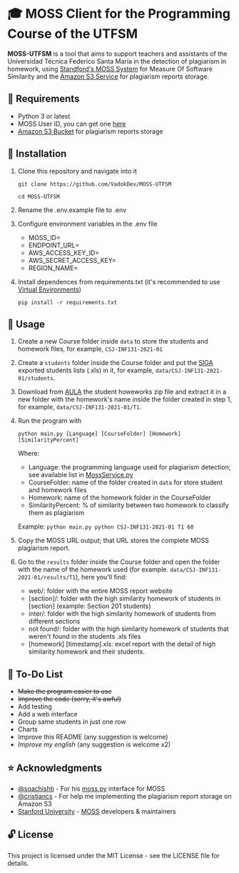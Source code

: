 # :mortar_board: MOSS Client for the Programming Course of the UTFSM

**MOSS-UTFSM** is a tool that aims to support teachers and assistants of the Universidad Técnica Federico Santa María in the detection of plagiarism in homework, using [Standford's MOSS System](https://theory.stanford.edu/~aiken/moss/ "Standford's Plagiarism Detection") for Measure Of Software Similarity and the [Amazon S3 Service](https://aws.amazon.com/s3/) for plagiarism reports storage.

## :mag_right: Requirements

* Python 3 or latest
* MOSS User ID, you can get one [here](https://theory.stanford.edu/~aiken/moss/)
* [Amazon S3 Bucket](https://aws.amazon.com/s3/) for plagiarism reports storage

## :floppy_disk: Installation

1. Clone this repository and navigate into it

    ```git clone https://github.com/VadokDev/MOSS-UTFSM```
    
    ```cd MOSS-UTFSM```

2. Rename the .env.example file to .env
3. Configure environment variables in the .env file
    * MOSS_ID=
    * ENDPOINT_URL=
    * AWS_ACCESS_KEY_ID=
    * AWS_SECRET_ACCESS_KEY=
    * REGION_NAME=

3. Install dependences from requirements.txt (it's recommended to use [Virtual Environments](https://docs.python.org/3/tutorial/venv.html))

    ```pip install -r requirements.txt```

## :snake: Usage

1. Create a new Course folder inside ```data``` to store the students and homework files, for example, ```CSJ-INF131-2021-01```
2. Create a ```students``` folder inside the Course folder and put the [SIGA](https://siga.usm.cl/) exported students lists (.xls) in it, for example, ```data/CSJ-INF131-2021-01/students```.
2. Download from [AULA](https://aula.usm.cl/) the student howeworks zip file and extract it in a new folder with the homework's name inside the folder created in step 1, for example, ```data/CSJ-INF131-2021-01/T1```. 
3. Run the program with 
	
    ```python main.py [Language] [CourseFolder] [Homework] [SimilarityPercent]```
	
    Where:
    * Language: the programming language used for plagiarism detection; see available list in [MossService.py](/app/services/MossService.py#L17-L43)
    * CourseFolder: name of the folder created in ```data``` for store student and homework files
    * Homework: name of the homework folder in the CourseFolder
    * SimilarityPercent: % of similarity between two homework to classify them as plagiarism
    
    Example: ```python main.py python CSJ-INF131-2021-01 T1 60```
    
4. Copy the MOSS URL output; that URL stores the complete MOSS plagiarism report. 

5. Go to the ```results``` folder inside the Course folder and open the folder with the name of the homework used (for example. ```data/CSJ-INF131-2021-01/results/T1```), here you'll find:
	* web/: folder with the entire MOSS report website
	* [section]/: folder with the high similarity homework of students in [section] (example: Section 201 students)
	* inter/: folder with the high similarity homework of students from different sections
	* not found/: folder with the high similarity homework of students that weren't found in the students .xls files
	* [homework] [timestamp].xls: excel report with the detail of high similarity homework and their students.
	
## :memo: To-Do List
* ~~Make the program easier to use~~
* ~~Improve the code (sorry, it's awful)~~
* Add testing
* Add a web interface
* Group same students in just one row
* Charts
* Improve this README (any suggestion is welcome)
* *Improve my english* (any suggestion is welcome x2)

## :star: Acknowledgments

* [@soachishti](https://github.com/soachishti) - For his [moss.py](https://github.com/soachishti/moss.py) interface for MOSS
* [@cristiancs](https://github.com/cristiancs) - For help me implementing the plagiarism report storage on Amazon S3 
* [Stanford University](https://www.stanford.edu/) - [MOSS](https://theory.stanford.edu/~aiken/moss/) developers & maintainers

## :unlock: License

This project is licensed under the MIT License - see the LICENSE file for details.



